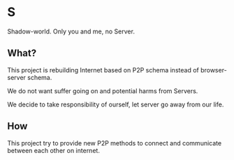 S
=

Shadow-world. Only you and me, no Server.

What?
-----------
This project is rebuilding Internet based on P2P schema instead of browser-server schema.

We do not want suffer going on and potential harms from Servers.

We decide to take responsibility of ourself, let server go away from our life.

How
----
This project try to provide new P2P methods to connect and communicate between each other on internet.






